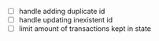- [ ] handle adding duplicate id
- [ ] handle updating inexistent id
- [ ] limit amount of transactions kept in state
